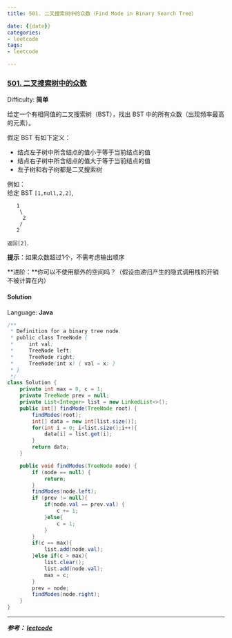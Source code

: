 ```yaml
---
title: 501. 二叉搜索树中的众数（Find Mode in Binary Search Tree）

date: {{date}}
categories:
- leetcode
tags:
- leetcode

---
```

### [501\. 二叉搜索树中的众数](https://leetcode-cn.com/problems/find-mode-in-binary-search-tree/)

Difficulty: **简单**


给定一个有相同值的二叉搜索树（BST），找出 BST 中的所有众数（出现频率最高的元素）。

假定 BST 有如下定义：

*   结点左子树中所含结点的值小于等于当前结点的值
*   结点右子树中所含结点的值大于等于当前结点的值
*   左子树和右子树都是二叉搜索树

例如：  
给定 BST `[1,null,2,2]`,

```
   1
    \
     2
    /
   2
```

`返回[2]`.

**提示**：如果众数超过1个，不需考虑输出顺序

**进阶：**你可以不使用额外的空间吗？（假设由递归产生的隐式调用栈的开销不被计算在内）


#### Solution

Language: **Java**

```java
​/**
 * Definition for a binary tree node.
 * public class TreeNode {
 *     int val;
 *     TreeNode left;
 *     TreeNode right;
 *     TreeNode(int x) { val = x; }
 * }
 */
class Solution {
    private int max = 0, c = 1;
    private TreeNode prev = null;
    private List<Integer> list = new LinkedList<>();
    public int[] findMode(TreeNode root) {
        findModes(root);
        int[] data = new int[list.size()];
        for(int i = 0; i<list.size();i++){
            data[i] = list.get(i);
        }
        return data;
    }

    public void findModes(TreeNode node) {
        if (node == null) {
            return;
        }
        findModes(node.left);
        if (prev != null){
            if(node.val == prev.val) {
                c += 1;
            }else{
                c = 1;
            }
        }
        if(c == max){
            list.add(node.val);
        }else if(c > max){
            list.clear();
            list.add(node.val);
            max = c;
        }
        prev = node;
        findModes(node.right);
    }
}
```

---
***参考：
[leetcode](https://leetcode-cn.com/problems/find-mode-in-binary-search-tree/submissions/)***
